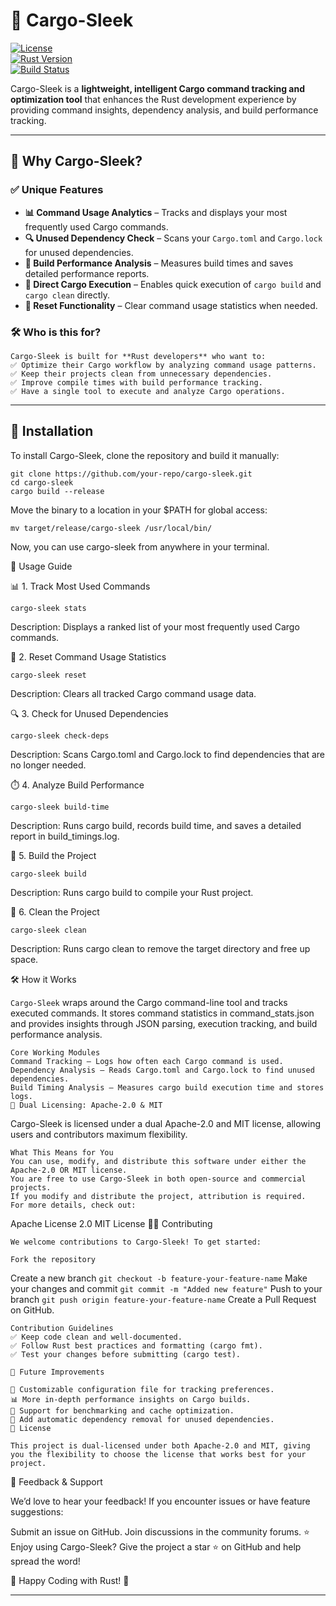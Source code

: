 # 🚀 Cargo-Sleek  

[![License](https://img.shields.io/badge/license-Apache--2.0%20%2F%20MIT-blue)](LICENSE)  
[![Rust Version](https://img.shields.io/badge/Rust-Edition%202021-orange)](https://www.rust-lang.org/)  
[![Build Status](https://img.shields.io/badge/build-passing-brightgreen)](https://github.com/your-repo/cargo-sleek/actions)  

Cargo-Sleek is a **lightweight, intelligent Cargo command tracking and optimization tool** that enhances the Rust development experience by providing command insights, dependency analysis, and build performance tracking.  

---

## 🎯 **Why Cargo-Sleek?**  

### ✅ **Unique Features**  

- **📊 Command Usage Analytics** – Tracks and displays your most frequently used Cargo commands.  
- **🔍 Unused Dependency Check** – Scans your `Cargo.toml` and `Cargo.lock` for unused dependencies.  
- **🚀 Build Performance Analysis** – Measures build times and saves detailed performance reports.  
- **🧹 Direct Cargo Execution** – Enables quick execution of `cargo build` and `cargo clean` directly.  
- **🔄 Reset Functionality** – Clear command usage statistics when needed.  

### 🛠 **Who is this for?**  

```
Cargo-Sleek is built for **Rust developers** who want to:  
✅ Optimize their Cargo workflow by analyzing command usage patterns.  
✅ Keep their projects clean from unnecessary dependencies.  
✅ Improve compile times with build performance tracking.  
✅ Have a single tool to execute and analyze Cargo operations.  
```
---

## 🚀 **Installation**  

To install Cargo-Sleek, clone the repository and build it manually:  

```
git clone https://github.com/your-repo/cargo-sleek.git
cd cargo-sleek
cargo build --release
```

Move the binary to a location in your $PATH for global access:
```
mv target/release/cargo-sleek /usr/local/bin/
```
Now, you can use cargo-sleek from anywhere in your terminal.

📖 Usage Guide

📊 1. Track Most Used Commands
```
cargo-sleek stats
```
Description: Displays a ranked list of your most frequently used Cargo commands.

🔄 2. Reset Command Usage Statistics
```
cargo-sleek reset
```
Description: Clears all tracked Cargo command usage data.

🔍 3. Check for Unused Dependencies
```
cargo-sleek check-deps
```
Description: Scans Cargo.toml and Cargo.lock to find dependencies that are no longer needed.

⏱️ 4. Analyze Build Performance
```
cargo-sleek build-time
```
Description: Runs cargo build, records build time, and saves a detailed report in build_timings.log.

🔨 5. Build the Project
```
cargo-sleek build
```
Description: Runs cargo build to compile your Rust project.

🧹 6. Clean the Project
```
cargo-sleek clean
```
Description: Runs cargo clean to remove the target directory and free up space.

🛠 How it Works

```Cargo-Sleek``` wraps around the Cargo command-line tool and tracks executed commands. It stores command statistics in command_stats.json and provides insights through JSON parsing, execution tracking, and build performance analysis.
```
Core Working Modules
Command Tracking – Logs how often each Cargo command is used.
Dependency Analysis – Reads Cargo.toml and Cargo.lock to find unused dependencies.
Build Timing Analysis – Measures cargo build execution time and stores logs.
🔑 Dual Licensing: Apache-2.0 & MIT
```
Cargo-Sleek is licensed under a dual Apache-2.0 and MIT license, allowing users and contributors maximum flexibility.
```
What This Means for You
You can use, modify, and distribute this software under either the Apache-2.0 OR MIT license.
You are free to use Cargo-Sleek in both open-source and commercial projects.
If you modify and distribute the project, attribution is required.
For more details, check out:
```
Apache License 2.0
MIT License
👨‍💻 Contributing
```
We welcome contributions to Cargo-Sleek! To get started:

Fork the repository
```
Create a new branch
```git checkout -b feature-your-feature-name```
Make your changes and commit
```git commit -m "Added new feature"```
Push to your branch
```git push origin feature-your-feature-name```
Create a Pull Request on GitHub.
```
Contribution Guidelines
✅ Keep code clean and well-documented.
✅ Follow Rust best practices and formatting (cargo fmt).
✅ Test your changes before submitting (cargo test).

📝 Future Improvements

🔧 Customizable configuration file for tracking preferences.
📊 More in-depth performance insights on Cargo builds.
🚀 Support for benchmarking and cache optimization.
🔄 Add automatic dependency removal for unused dependencies.
📜 License

This project is dual-licensed under both Apache-2.0 and MIT, giving you the flexibility to choose the license that works best for your project.

```

💬 Feedback & Support

We’d love to hear your feedback! If you encounter issues or have feature suggestions:

Submit an issue on GitHub.
Join discussions in the community forums.
⭐ Enjoy using Cargo-Sleek?
Give the project a star ⭐ on GitHub and help spread the word!

🚀 Happy Coding with Rust! 🦀


---
